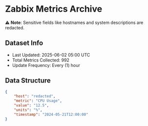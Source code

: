 # Zabbix Metrics Archive

⚠️ **Note**: Sensitive fields like hostnames and system descriptions are redacted.

## Dataset Info
- Last Updated: 2025-06-02 05:00 UTC
- Total Metrics Collected: 992
- Update Frequency: Every (1) hour

## Data Structure
```json
{
    "host": "redacted",
    "metric": "CPU Usage",
    "value": "12.5",
    "units": "%",
    "timestamp": "2024-05-21T12:00:00"
}
```
